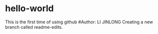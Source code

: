 # hello-world
This is the first time of using github
#Author: LI JINLONG
Creating a new branch called readme-edits.
